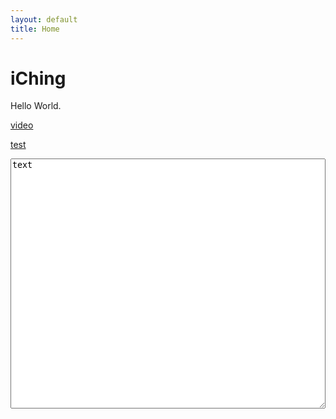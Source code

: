 ```yaml
---
layout: default
title: Home
---
```


# iChing

Hello World.

[video](video)

[test](https://www.html5rocks.com/en/tutorials/video/basics/)


<textarea style="width:100%;height:400px" id="textarea">text</textarea>

<script>

	document.getElementById('textarea').value = window.navigator.userAgent;

</script>